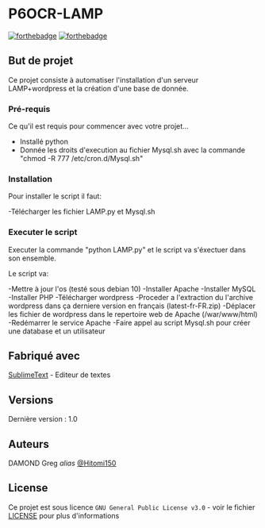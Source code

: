 # P6OCR-LAMP

[![forthebadge](http://forthebadge.com/images/badges/built-with-love.svg)](http://forthebadge.com)  [![forthebadge](http://forthebadge.com/images/badges/powered-by-electricity.svg)](http://forthebadge.com)


## But de projet

Ce projet consiste à automatiser l'installation d'un serveur LAMP+wordpress et la création d'une base de donnée.

### Pré-requis

Ce qu'il est requis pour commencer avec votre projet...

- Installé python
- Donnée les droits d'execution au fichier Mysql.sh avec la commande "chmod -R 777 /etc/cron.d/Mysql.sh"

### Installation

Pour installer le script il faut:

-Télécharger les fichier LAMP.py et Mysql.sh

### Executer le script

Executer la commande "python LAMP.py" et le script va s'éxectuer dans son ensemble.

Le script va:

-Mettre à jour l'os (testé sous debian 10)
-Installer Apache
-Installer MySQL
-Installer PHP
-Télécharger wordpress
-Proceder a l'extraction du l'archive wordpress dans ça derniere version en français (latest-fr-FR.zip)
-Déplacer les fichier de wordpress dans le repertoire web de Apache (/war/www/html)
-Redémarrer le service Apache
-Faire appel au script Mysql.sh pour créer une database et un utilisateur


## Fabriqué avec

[SublimeText](https://www.sublimetext.com/) - Editeur de textes


## Versions
Dernière version : 1.0


## Auteurs

DAMOND Greg _alias_ [@Hitomi150](https://github.com/Hitomi150)


## License

Ce projet est sous licence ``GNU General Public License v3.0`` - voir le fichier [LICENSE](LICENSE) pour plus d'informations

